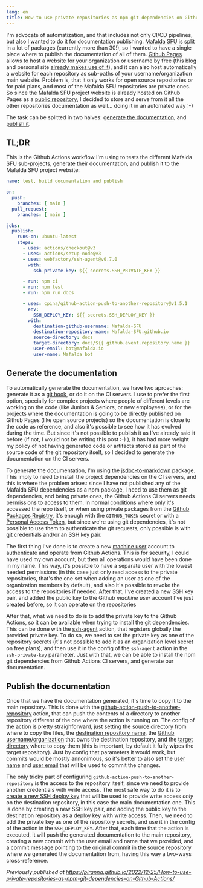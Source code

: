 ```yaml
---
lang: en
title: How to use private repositories as npm git dependencies on Github Actions
---
```


I'm advocate of automatization, and that includes not only CI/CD pipelines, but
also I wanted to do it for documentation publishing.
[Mafalda SFU](https://mafalda.io/) is split in a lot of packages (currently more
than 30!), so I wanted to have a single place where to publish the documentation
of all of them. [Github Pages](https://pages.github.com/) allows to host a
website for your organization or username by free (this blog and personal site
[already makes use of it](https://github.com/piranna/piranna.github.io)), and it
can also host automatically a website for each repository as sub-paths of your
username/organization main website. Problem is, that it only works for open
source repositories or for paid plans, and most of the Mafalda SFU repositories
are private ones. So since the Mafalda SFU project website is already hosted on
Github Pages as a
[public repository](https://github.com/Mafalda-SFU/Mafalda-SFU.github.io), I
decided to store and serve from it all the other repositories documentation as
well... doing it in an automated way :-)

The task can be splitted in two halves:
[generate the documentation](#generate-the-documentation), and
[publish it](#publish-the-documentation).

## TL;DR

This is the Github Actions workflow I'm using to tests the different Mafalda
SFU sub-projects, generate their documentation, and publish it to the Mafalda
SFU project website:

```yaml
name: test, build documentation and publish

on:
  push:
    branches: [ main ]
  pull_request:
    branches: [ main ]

jobs:
  publish:
    runs-on: ubuntu-latest
    steps:
      - uses: actions/checkout@v3
      - uses: actions/setup-node@v3
      - uses: webfactory/ssh-agent@v0.7.0
        with:
          ssh-private-key: ${{ secrets.SSH_PRIVATE_KEY }}

      - run: npm ci
      - run: npm test
      - run: npm run docs

      - uses: cpina/github-action-push-to-another-repository@v1.5.1
        env:
          SSH_DEPLOY_KEY: ${{ secrets.SSH_DEPLOY_KEY }}
        with:
          destination-github-username: Mafalda-SFU
          destination-repository-name: Mafalda-SFU.github.io
          source-directory: docs
          target-directory: docs/${{ github.event.repository.name }}
          user-email: bot@mafalda.io
          user-name: Mafalda bot
```

## Generate the documentation

To automatically generate the documentation, we have two aproaches: generate it
as a [git hook](https://git-scm.com/book/en/v2/Customizing-Git-Git-Hooks), or do
it on the CI servers. I use to prefer the first option, specially for complex
projects where people of different levels are working on the code (like Juniors
& Seniors, or new employees), or for the projects where the documentation is
going to be directly published on Github Pages (like open source projects) so
the documentation is close to the code as reference, and also it's possible to
see how it has evolved during the time. But since it's not possible to publish
it as I've already said it before (if not, I would not be writing this post
:-) ), it has had more weight my policy of not having generated code or
artifacts stored as part of the source code of the git repository itself, so I
decided to generate the documentation on the CI servers.

To generate the documentation, I'm using the
[jsdoc-to-markdown](https://github.com/jsdoc2md/jsdoc-to-markdown) package. This
imply to need to install the project dependencies on the CI servers, and this is
where the problem arises: since I have not published any of the Mafalda SFU
dependencies as a npm package, I need to use them as git dependencies, and being
private ones, the Github Actions CI servers needs permissions to access to them.
In normal conditions where only it's accessed the repo itself, or when using
private packages from the
[Github Packages Registry](https://github.com/features/packages), it's enough
with the `GITHUB_TOKEN` secret or with a
[Personal Access Token](https://docs.github.com/en/authentication/keeping-your-account-and-data-secure/creating-a-personal-access-token),
but since we're using git dependencies, it's not possible to use them to
authenticate the git requests, only possible is with git credentials and/or an
SSH key pair.

The first thing I've done is to create a new
[machine user](https://docs.github.com/en/developers/overview/managing-deploy-keys#machine-users)
account to authenticate and operate from Github Actions. This is for security, I
could have used my own account, but then all operations would have been done in
my name. This way, it's possible to have a separate user with the lowest needed
permissions (in this case just only read access to the private repositories,
that's the one set when adding an user as one of the organization members by
default), and also it's possible to revoke the access to the repositories if
needed. After that, I've created a new SSH key pair, and added the public key to
the Github *machine user* account I've just created before, so it can operate on
the repositories

After that, what we need to do is to add the private key to the Github Actions,
so it can be available when trying to install the git dependencies. This can be
done with the [ssh-agent](https://github.com/webfactory/ssh-agent) action, that
registers globally the provided private key. To do so, we need to set the
private key as one of the repository secrets (it's not possible to add it as an
organization level secret on free plans), and then use it in the config of the
`ssh-agent` action in the `ssh-private-key` parameter. Just with that, we can be
able to install the npm git dependencies from Github Actions CI servers, and
generate our documentation.

## Publish the documentation

Once that we have the documentation generated, it's time to copy it to the main
repository. This is done with the
[github-action-push-to-another-repository](https://cpina.github.io/push-to-another-repository-docs/)
action, that can push the contents of a directory to another repository
different of the one where the action is running on. The config of the action is
pretty straighforward, just setting the
[source directory](https://cpina.github.io/push-to-another-repository-docs/configuration.html#source-directory)
from where to copy the files, the
[destination repository name](https://cpina.github.io/push-to-another-repository-docs/configuration.html#destination-repository-name),
the
[Github username/organization](https://cpina.github.io/push-to-another-repository-docs/configuration.html#destination-github-username)
that owns the destination repository, and the
[target directory](https://cpina.github.io/push-to-another-repository-docs/configuration.html#target-directory-optional)
where to copy them (this is important, by default it fully wipes the target
repository). Just by config that parameters it would work, but commits would be
mostly annonimous, so it's better to also set the
[user name](https://cpina.github.io/push-to-another-repository-docs/configuration.html#user-name-optional)
and
[user email](https://cpina.github.io/push-to-another-repository-docs/configuration.html#user-email-optional)
that will be used to commit the changes.

The only tricky part of configuring `github-action-push-to-another-repository`
is the access to the repository itself, since we need to provide another
credentials with write access. The most safe way to do it is to
[create a new SSH deploy key](https://cpina.github.io/push-to-another-repository-docs/setup-using-ssh-deploy-keys.html#setup-ssh-deploy-keys)
that will be used to provide write access *only* on the destination repository,
in this case the main documentation one. This is done by creating a new SSH key
pair, and adding the public key to the destination repository as a deploy key
with write access. Then, we need to add the private key as one of the repository
secrets, and use it in the config of the action in the `SSH_DEPLOY_KEY`. After
that, each time that the action is executed, it will push the generated
documentation to the main repository, creating a new commit with the user email
and name that we provided, and a commit message pointing to the original commit
in the source repository where we generated the documentation from, having this
way a two-ways cross-reference.

*Previously published at <https://piranna.github.io/2022/12/25/How-to-use-private-repositories-as-npm-git-dependencies-on-Github-Actions/>*

